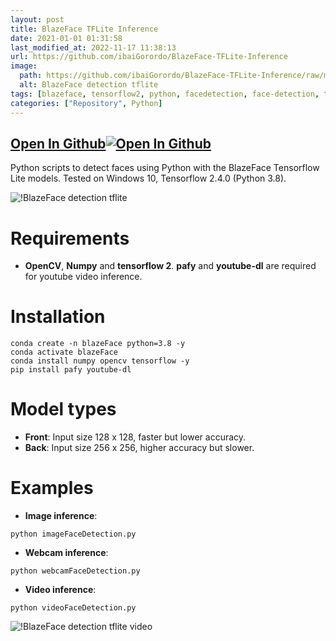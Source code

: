 ```yaml
---
layout: post
title: BlazeFace TFLite Inference
date: 2021-01-01 01:31:58 
last_modified_at: 2022-11-17 11:38:13 
url: https://github.com/ibaiGorordo/BlazeFace-TFLite-Inference
image:
  path: https://github.com/ibaiGorordo/BlazeFace-TFLite-Inference/raw/main/doc/img/output.jpg
  alt: BlazeFace detection tflite
tags: [blazeface, tensorflow2, python, facedetection, face-detection, tflite, tensorflow-lite]
categories: ["Repository", Python]
---
```


## [Open In Github](https://github.com/ibaiGorordo/BlazeFace-TFLite-Inference)[![Open In Github](https://icons-for-free.com/download-icon-part+1+github-1320568339880199515_0.svg)](https://github.com/ibaiGorordo/BlazeFace-TFLite-Inference)

 Python scripts to detect faces using Python with the BlazeFace Tensorflow Lite models. Tested on Windows 10, Tensorflow 2.4.0 (Python 3.8).

![!BlazeFace detection tflite](https://github.com/ibaiGorordo/BlazeFace-TFLite-Inference/raw/main/doc/img/output.jpg)

# Requirements

 * **OpenCV**, **Numpy** and **tensorflow 2**. **pafy** and **youtube-dl** are required for youtube video inference. 
 
# Installation
```
conda create -n blazeFace python=3.8 -y
conda activate blazeFace
conda install numpy opencv tensorflow -y
pip install pafy youtube-dl

```

# Model types

 * **Front**: Input size 128 x 128, faster but lower accuracy.
 * **Back**: Input size 256 x 256, higher accuracy but slower.
 
# Examples

 * **Image inference**:
 
 ```
 python imageFaceDetection.py 
 ```
 
  * **Webcam inference**:
 
 ```
 python webcamFaceDetection.py
 ```
 
  * **Video inference**:
 
 ```
 python videoFaceDetection.py
 ```
 
 ![!BlazeFace detection tflite video](https://github.com/ibaiGorordo/BlazeFace-TFLite-Inference/raw/main/doc/img/video%20output.gif)

 
 
